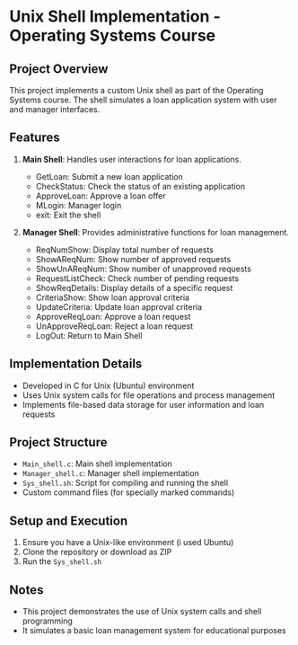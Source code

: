 # Unix Shell Implementation - Operating Systems Course

## Project Overview

This project implements a custom Unix shell as part of the Operating Systems course.
The shell simulates a loan application system with user and manager interfaces.

## Features

1. **Main Shell**: Handles user interactions for loan applications.
   - GetLoan: Submit a new loan application
   - CheckStatus: Check the status of an existing application
   - ApproveLoan: Approve a loan offer
   - MLogin: Manager login
   - exit: Exit the shell

2. **Manager Shell**: Provides administrative functions for loan management.
   - ReqNumShow: Display total number of requests
   - ShowAReqNum: Show number of approved requests
   - ShowUnAReqNum: Show number of unapproved requests
   - RequestListCheck: Check number of pending requests
   - ShowReqDetails: Display details of a specific request
   - CriteriaShow: Show loan approval criteria
   - UpdateCriteria: Update loan approval criteria
   - ApproveReqLoan: Approve a loan request
   - UnApproveReqLoan: Reject a loan request
   - LogOut: Return to Main Shell

## Implementation Details

- Developed in C for Unix (Ubuntu) environment
- Uses Unix system calls for file operations and process management
- Implements file-based data storage for user information and loan requests

## Project Structure

- `Main_shell.c`: Main shell implementation
- `Manager_shell.c`: Manager shell implementation
- `Sys_shell.sh`: Script for compiling and running the shell
- Custom command files (for specially marked commands)

## Setup and Execution

1. Ensure you have a Unix-like environment (i used Ubuntu)
2. Clone the repository or download as ZIP
3. Run the `Sys_shell.sh`

## Notes

- This project demonstrates the use of Unix system calls and shell programming
- It simulates a basic loan management system for educational purposes
